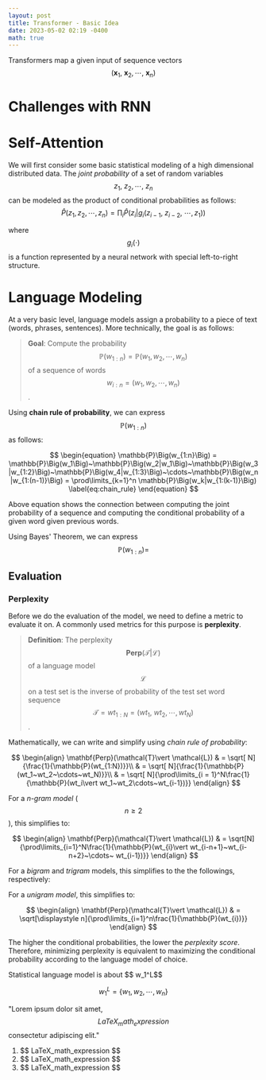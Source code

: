 ```yaml
---
layout: post
title: Transformer - Basic Idea 
date: 2023-05-02 02:19 -0400
math: true
---
```


Transformers map a given input of sequence vectors $$(\mathbf{x}_1,~\mathbf{x}_2,\cdots,~\mathbf{x}_n)$$

# Challenges with RNN

# Self-Attention 




We will first consider some basic statistical modeling of a high dimensional distributed data. The _joint probability_ of a set of random variables $$ z_1,~z_2,\cdots, ~z_n $$ can be modeled as the product of conditional probabilities as follows:
$$
\hat{P}(z_1, z_2, \cdots, z_n) = \prod_{i} \hat{P}\Big(z_i \Big| g_i(z_{i-1},~z_{i-2},~\cdots, z_1)\Big)
$$

where $$ g_i(\cdot) $$ is a function represented by a neural network with special left-to-right structure.

# Language Modeling
At a very basic level, language models assign a probability to a piece of text (words, phrases, sentences). More technically, the goal is as follows:

> __Goal__: Compute the probability $$ \mathbb{P}(w_{1:n}) = \mathbb{P} (w_1, w_2, \cdots, w_n) $$ of a sequence of words $$ w_{i:n} = (w_1, w_2, \cdots, w_n) $$.

Using __chain rule of probability__, we can express $$\mathbb{P}(w_{1:n}) $$ as follows:

$$
\begin{equation}
\mathbb{P}\Big(w_{1:n}\Big) = \mathbb{P}\Big(w_1\Big)~\mathbb{P}\Big(w_2|w_1\Big)~\mathbb{P}\Big(w_3|w_{1:2}\Big)~\mathbb{P}\Big(w_4|w_{1:3}\Big)~\cdots~\mathbb{P}\Big(w_n|w_{1:(n-1)}\Big) = \prod\limits_{k=1}^n \mathbb{P}\Big(w_k|w_{1:(k-1)}\Big) \label{eq:chain_rule}
\end{equation}
$$

<!-- Eq. e\eqref{eq:chain_rule} -->
Above equation shows the connection between computing the joint probability of a sequence and computing the conditional probability of a given word given previous words.

Using Bayes' Theorem, we can express $$\mathbb{P}(w_{1:n}) =  $$

## Evaluation
### Perplexity
Before we do the evaluation of the model, we need to define a metric to evaluate it on. A commonly used metrics for this purpose is __perplexity__.
> **Definition**: The perplexity $$\mathbf{Perp}(\mathcal{T}\vert \mathcal{L})$$ of a language model $$\mathcal{L}$$ on a test set is the inverse of probability of the test set word sequence $$ \mathcal{T} = wt_{1:N} = (wt_1,~wt_2, \cdots, wt_N)$$.

Mathematically, we can write and simplify using _chain rule of probability_:

$$ 
\begin{align} 
\mathbf{Perp}(\mathcal{T}\vert \mathcal{L}) &  = \sqrt[
N]{\frac{1}{\mathbb{P}(wt_{1:N})}}\\ & = \sqrt[
N]{\frac{1}{\mathbb{P}(wt_1~wt_2~\cdots~wt_N)}}\\ & = \sqrt[
N]{\prod\limits_{i = 1}^N\frac{1}{\mathbb{P}(wt_i\vert wt_1~wt_2\cdots~wt_{i-1})}}
\end{align} 
$$

For a _n-gram model_ ($$ n \ge 2$$), this simplifies to:

$$ 
\begin{align} 
\mathbf{Perp}(\mathcal{T}\vert \mathcal{L}) & = \sqrt[N]{\prod\limits_{i=1}^N\frac{1}{\mathbb{P}(wt_{i}\vert wt_{i-n+1}~wt_{i-n+2}~\cdots~ wt_{i-1})}} 
\end{align} 
$$

For a _bigram_ and _trigram_ models, this simplifies to the the followings, respectively:



For a _unigram model_, this simplifies to:

$$ 
\begin{align} 
\mathbf{Perp}(\mathcal{T}\vert \mathcal{L}) &  = \sqrt[\displaystyle
n]{\prod\limits_{i=1}^n\frac{1}{\mathbb{P}(wt_{i})}} 
\end{align} 
$$

The higher the conditional probabilities, the lower the _perplexity score_. Therefore, minimizing perplexity is equivalent to maximizing the conditional probability according to the language model of choice. 














Statistical language model is about \$$ w_1^L$$

$$
w_1^L = \{w_1, w_2, \cdots, w_n\}
$$

<!-- Inline math in lines, NO blank lines -->

"Lorem ipsum dolor sit amet, $$ LaTeX_math_expression $$ consectetur adipiscing elit."

<!-- Inline math in lists, escape the first `$` -->

1. \$$ LaTeX_math_expression $$
2. \$$ LaTeX_math_expression $$
3. \$$ LaTeX_math_expression $$

